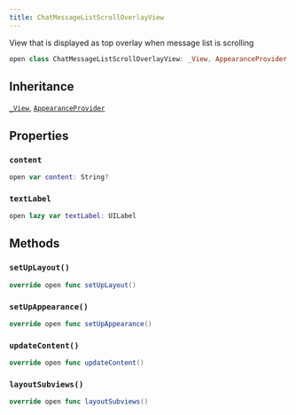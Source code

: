```yaml
---
title: ChatMessageListScrollOverlayView
---
```


View that is displayed as top overlay when message list is scrolling

``` swift
open class ChatMessageListScrollOverlayView: _View, AppearanceProvider 
```

## Inheritance

[`_View`](../../common-views/_view), [`AppearanceProvider`](../../utils/appearance-provider)

## Properties

### `content`

``` swift
open var content: String? 
```

### `textLabel`

``` swift
open lazy var textLabel: UILabel 
```

## Methods

### `setUpLayout()`

``` swift
override open func setUpLayout() 
```

### `setUpAppearance()`

``` swift
override open func setUpAppearance() 
```

### `updateContent()`

``` swift
override open func updateContent() 
```

### `layoutSubviews()`

``` swift
override open func layoutSubviews() 
```
